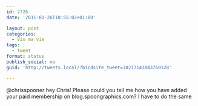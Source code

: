 ```yaml
---
id: 2726
date: '2011-01-26T10:55:02+01:00'

layout: post
categories:
  - Vis ma vie
tags:
  - tweet
format: status
publish_social: no
guid: 'http://tweets.local/?birdsite_tweet=30217143043760128'

---
```


@chrisspooner hey Chris! Please could you tell me how you have added your paid membership on blog.spoongraphics.com? I have to do the same